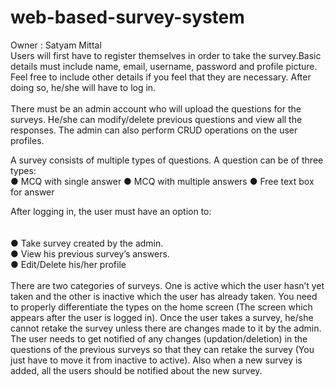 # web-based-survey-system

Owner : Satyam Mittal<br/>
Users will first have to register themselves in order to take the survey.Basic details 
must include name, email, username, password and profile picture. Feel free to 
include other details if you feel that they are necessary. After doing so, he/she will 
have to log in. <br/>
 <br/>
There must be an admin account who will upload the questions for the surveys. 
He/she can modify/delete previous questions and view all the responses. The admin 
can also perform CRUD operations on the user profiles.<br/> 
 
A survey consists of multiple types of questions. A question can be of three types: <br/>
● MCQ with single answer 
● MCQ with multiple answers 
● Free text box for answer <br/>
 
After logging in, the user must have an option to:<br/>
 <br/>
 <br/>
● Take survey created by the admin. <br/>
● View his previous survey’s answers.<br/> 
● Edit/Delete his/her profile<br/> 
 <br/>
There are two categories of surveys. One is active which the user hasn’t yet taken 
and the other is inactive which the user has already taken. You need to properly 
differentiate the types on the home screen (The screen which appears after the user 
is logged in). Once the user takes a survey, he/she cannot retake the survey unless 
there are changes made to it by the admin. The user needs to get notified of any 
changes (updation/deletion) in the questions of the previous surveys so that they can 
re­take the survey (You just have to move it from inactive to active). Also when a 
new survey is added, all the users should be notified about the new survey. 
<br/>
